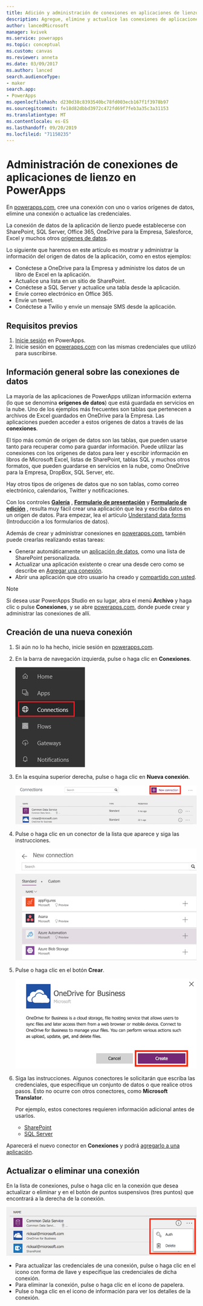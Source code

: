 ```yaml
---
title: Adición y administración de conexiones en aplicaciones de lienzo | Microsoft Docs
description: Agregue, elimine y actualice las conexiones de aplicaciones de lienzo con orígenes de datos tales como SharePoint, SQL Server y OneDrive para la Empresa.
author: lancedMicrosoft
manager: kvivek
ms.service: powerapps
ms.topic: conceptual
ms.custom: canvas
ms.reviewer: anneta
ms.date: 03/09/2017
ms.author: lanced
search.audienceType:
- maker
search.app:
- PowerApps
ms.openlocfilehash: d230d38c8393540bc78fd003ecb167f1f3978b97
ms.sourcegitcommit: fe18d82dbbd3972c472fd69f7feb3a35c3a31153
ms.translationtype: MT
ms.contentlocale: es-ES
ms.lasthandoff: 09/20/2019
ms.locfileid: "71150235"
---
```

# <a name="manage-canvas-app-connections-in-powerapps"></a>Administración de conexiones de aplicaciones de lienzo en PowerApps
En [powerapps.com](https://web.powerapps.com?utm_source=padocs&utm_medium=linkinadoc&utm_campaign=referralsfromdoc), cree una conexión con uno o varios orígenes de datos, elimine una conexión o actualice las credenciales.

La conexión de datos de la aplicación de lienzo puede establecerse con SharePoint, SQL Server, Office 365, OneDrive para la Empresa, Salesforce, Excel y muchos otros [orígenes de datos](connections-list.md).

Lo siguiente que haremos en este artículo es mostrar y administrar la información del origen de datos de la aplicación, como en estos ejemplos:

* Conéctese a OneDrive para la Empresa y administre los datos de un libro de Excel en la aplicación.
* Actualice una lista en un sitio de SharePoint.
* Conéctese a SQL Server y actualice una tabla desde la aplicación.
* Envíe correo electrónico en Office 365.
* Envíe un tweet.
* Conéctese a Twilio y envíe un mensaje SMS desde la aplicación.

## <a name="prerequisites"></a>Requisitos previos
1. [Inicie sesión](../signup-for-powerapps.md) en PowerApps.
2. Inicie sesión en [powerapps.com](https://web.powerapps.com?utm_source=padocs&utm_medium=linkinadoc&utm_campaign=referralsfromdoc) con las mismas credenciales que utilizó para suscribirse.

## <a name="background-on-data-connections"></a>Información general sobre las conexiones de datos
La mayoría de las aplicaciones de PowerApps utilizan información externa (lo que se denomina **orígenes de datos**) que está guardada en servicios en la nube. Uno de los ejemplos más frecuentes son tablas que pertenecen a archivos de Excel guardados en OneDrive para la Empresa. Las aplicaciones pueden acceder a estos orígenes de datos a través de las **conexiones**.

El tipo más común de origen de datos son las tablas, que pueden usarse tanto para recuperar como para guardar información. Puede utilizar las conexiones con los orígenes de datos para leer y escribir información en libros de Microsoft Excel, listas de SharePoint, tablas SQL y muchos otros formatos, que pueden guardarse en servicios en la nube, como OneDrive para la Empresa, DropBox, SQL Server, etc.

Hay otros tipos de orígenes de datos que no son tablas, como correo electrónico, calendarios, Twitter y notificaciones.

Con los controles **[Galería](controls/control-gallery.md)** , **[Formulario de presentación](controls/control-form-detail.md)** y **[Formulario de edición](controls/control-form-detail.md)** , resulta muy fácil crear una aplicación que lea y escriba datos en un origen de datos. Para empezar, lea el artículo [Understand data forms](working-with-forms.md) (Introducción a los formularios de datos).

Además de crear y administrar conexiones en [powerapps.com](https://web.powerapps.com?utm_source=padocs&utm_medium=linkinadoc&utm_campaign=referralsfromdoc), también puede crearlas realizando estas tareas:

* Generar automáticamente un [aplicación de datos](app-from-sharepoint.md), como una lista de SharePoint personalizada.
* Actualizar una aplicación existente o crear una desde cero como se describe en [Agregar una conexión](add-data-connection.md).
* Abrir una aplicación que otro usuario ha creado y [compartido con usted](share-app.md).

> [!NOTE]
> Si desea usar PowerApps Studio en su lugar, abra el menú **Archivo** y haga clic o pulse **Conexiones**, y se abre [powerapps.com](https://web.powerapps.com?utm_source=padocs&utm_medium=linkinadoc&utm_campaign=referralsfromdoc), donde puede crear y administrar las conexiones de allí.

## <a name="create-a-new-connection"></a>Creación de una nueva conexión
1. Si aún no lo ha hecho, inicie sesión en [powerapps.com](https://web.powerapps.com?utm_source=padocs&utm_medium=linkinadoc&utm_campaign=referralsfromdoc).
2. En la barra de navegación izquierda, pulse o haga clic en **Conexiones**.
   
    ![Administración de conexiones](./media/add-manage-connections/open-connections.png)
3. En la esquina superior derecha, pulse o haga clic en **Nueva conexión**.
   
    ![Adición de conexiones](./media/add-manage-connections/add-connection.png)
4. Pulse o haga clic en un conector de la lista que aparece y siga las instrucciones.
   
   ![Adición de conexiones](./media/add-manage-connections/choose-connection.png)
5. Pulse o haga clic en el botón **Crear**.
   
   ![Adición de conexiones](./media/add-manage-connections/create-connection.png)
6. Siga las instrucciones. Algunos conectores le solicitarán que escriba las credenciales, que especifique un conjunto de datos o que realice otros pasos. Esto no ocurre con otros conectores, como **Microsoft Translator**.
   
   Por ejemplo, estos conectores requieren información adicional antes de usarlos.
   
   * [SharePoint](connections/connection-sharepoint-online.md)
   * [SQL Server](connections/connection-azure-sqldatabase.md)

Aparecerá el nuevo conector en **Conexiones** y podrá [agregarlo a una aplicación](add-data-connection.md).

## <a name="update-or-delete-a-connection"></a>Actualizar o eliminar una conexión
En la lista de conexiones, pulse o haga clic en la conexión que desea actualizar o eliminar y en el botón de puntos suspensivos (tres puntos) que encontrará a la derecha de la conexión.

![Actualización de la conexión](./media/add-manage-connections/auth-or-delete.png)

* Para actualizar las credenciales de una conexión, pulse o haga clic en el icono con forma de llave y especifique las credenciales de dicha conexión.
* Para eliminar la conexión, pulse o haga clic en el icono de papelera.
* Pulse o haga clic en el icono de información para ver los detalles de la conexión.

